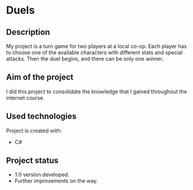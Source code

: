 # Duels

## Description
My project is a turn game for two players at a local co-op. Each player has to choose one of the available characters with different stats and special attacks. Then the duel begins, and there can be only one winner.

## Aim of the project
I did this project to consolidate the knowledge that I gained throughout the internet course.

## Used technologies
Project is created with:
* C#

## Project status
* 1.0 version developed.
* Further improvements on the way.
